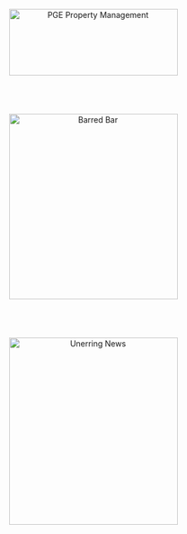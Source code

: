 <p align='center'>
  
<br/>
<br/>
<br/>
<img src="https://imgur.com/N0w7t2V.png" height="118px" width="300px" alt="PGE Property Management" />

<br/>
<br/>
<br/>
<br/>
<br/>
<img src="https://imgur.com/iVyEPk1.png" height="329px" width="300px" alt="Barred Bar" />
  
  
<br/>
<br/>
<br/>
<br/>
<br/>
<img src="https://imgur.com/AKbQ2zz.png" height="332px" width="300px" alt="Unerring News" />
  
  

</p>
